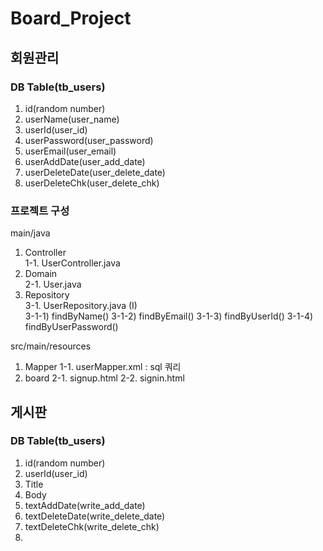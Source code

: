 # Board_Project

## 회원관리
### DB Table(tb_users)
1. id(random number)
2. userName(user_name)
3. userId(user_id)
4. userPassword(user_password)
5. userEmail(user_email)
6. userAddDate(user_add_date)
7. userDeleteDate(user_delete_date)
8. userDeleteChk(user_delete_chk)

### 프로젝트 구성
main/java <br/>

1. Controller <br/>
1-1. UserController.java <br/>
2. Domain <br/>
2-1. User.java  <br/>
3. Repository <br/>
3-1. UserRepository.java (I) <br/>
3-1-1) findByName()
3-1-2) findByEmail()
3-1-3) findByUserId()
3-1-4) findByUserPassword()

src/main/resources  <br/>
1. Mapper
1-1. userMapper.xml : sql 쿼리
2. board
2-1. signup.html
2-2. signin.html

## 게시판
### DB Table(tb_users)
1. id(random number)
2. userId(user_id)
3. Title
4. Body
5. textAddDate(write_add_date)
6. textDeleteDate(write_delete_date)
7. textDeleteChk(write_delete_chk)
8. 
